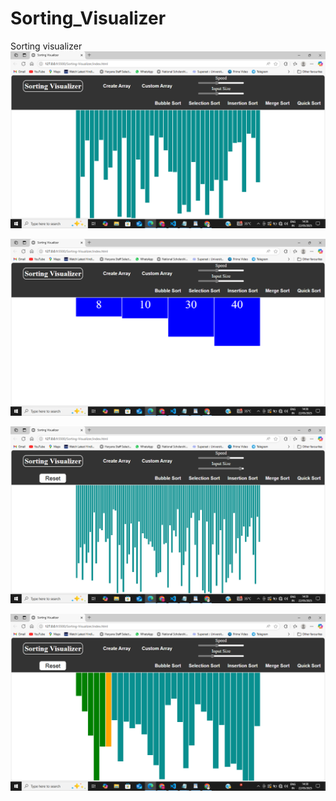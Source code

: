 # Sorting_Visualizer
Sorting visualizer
![image alt](https://github.com/Wanda7675/Sorting_Visualizer/blob/9f8cc98c7ef32bd8545ee8b05a90e550796b7237/Screenshot%20(2415).png)


![image alt](https://github.com/Wanda7675/Sorting_Visualizer/blob/0523b478900d50c49d9870639739ad160775415d/Screenshot%20(2418).png)


  ![image alt](https://github.com/Wanda7675/Sorting_Visualizer/blob/72033f1791491e261038aa0f709d552a004e64c9/Screenshot%20(2426).png)


![image alt](https://github.com/Wanda7675/Sorting_Visualizer/blob/130e2d3523b2e6d325ac1bca981fdd3b526cfb59/Screenshot%20(2423).png)
